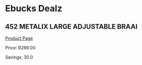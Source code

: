 
# Ebucks Dealz
## 452 METALIX LARGE ADJUSTABLE BRAAI
[Product Page](https://www.ebucks.com/web/shop/productSelected.do?prodId=1187298102&catId=714965764)

Price: R269.00

Savings: 30.0


	